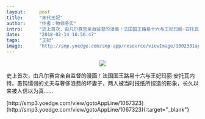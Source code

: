 ```yaml
---
layout:     post
title:      "末代王妃"
author:     "作者：物领冬实"
intro:      "史上首次，由凡尔赛宫亲自监督的漫画！法国国王路易十六与王妃玛丽·安托瓦内特。愚钝懦弱的丈夫与奢侈浪费的坏妻子，两人被当时报纸所捏造的形象，长久以来被人信以为真……"
date:       "2018-02-14 16:56:47"
tags:       "王妃"
image:      "http://smp.yoedge.com/smp-app/resource/viewImage/1002331appline.png"
---
```

<div style="text-align: center">
<p><img src="http://smp.yoedge.com/smp-app/resource/viewImage/1002331appline.png"/></p>
</div>
<p class="post-meta">
<span>史上首次，由凡尔赛宫亲自监督的漫画！法国国王路易十六与王妃玛丽·安托瓦内特。愚钝懦弱的丈夫与奢侈浪费的坏妻子，两人被当时报纸所捏造的形象，长久以来被人信以为真……</span>
</p>
[http://smp3.yoedge.com/view/gotoAppLine/1067323](http://smp3.yoedge.com/view/gotoAppLine/1067323){:target="_blank"}


